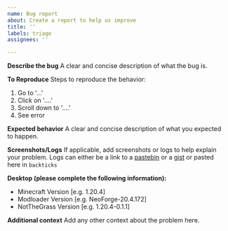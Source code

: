 ```yaml
---
name: Bug report
about: Create a report to help us improve
title: ''
labels: triage
assignees: ''

---
```


**Describe the bug**
A clear and concise description of what the bug is.

**To Reproduce**
Steps to reproduce the behavior:
1. Go to '...'
2. Click on '....'
3. Scroll down to '....'
4. See error

**Expected behavior**
A clear and concise description of what you expected to happen.

**Screenshots/Logs**
If applicable, add screenshots or logs to help explain your problem. Logs can either be a link to a [pastebin](https://pastebin.com/) or a [gist](https://gist.github.com/) or pasted here in ```backticks```

**Desktop (please complete the following information):**
 - Minecraft Version [e.g. 1.20.4]
 - Modloader Version [e.g. NeoForge-20.4.172]
 - NotTheGrass Version [e.g. 1.20.4-0.1.1]

**Additional context**
Add any other context about the problem here.
